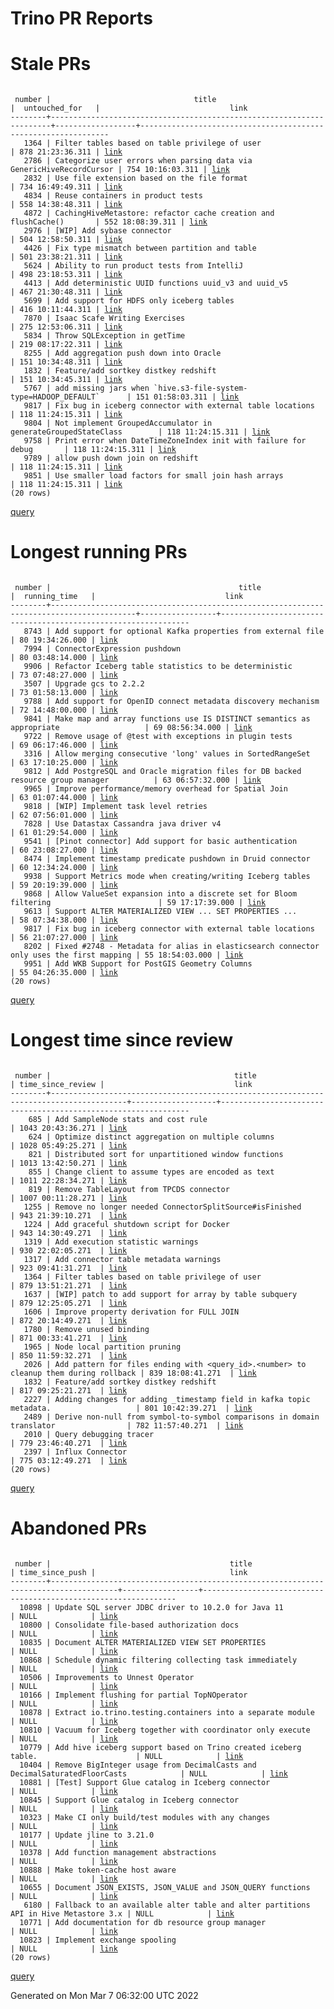 Trino PR Reports
=======

#  Stale PRs
<pre><code>
 number |                                title                                 |  untouched_for   |                             link                              
--------+----------------------------------------------------------------------+------------------+---------------------------------------------------------------
   1364 | Filter tables based on table privilege of user                       | 878 21:23:36.311 | <a href="https://github.com/trinodb/trino/pull/1364">link</a> 
   2786 | Categorize user errors when parsing data via GenericHiveRecordCursor | 754 10:16:03.311 | <a href="https://github.com/trinodb/trino/pull/2786">link</a> 
   2832 | Use file extension based on the file format                          | 734 16:49:49.311 | <a href="https://github.com/trinodb/trino/pull/2832">link</a> 
   4834 | Reuse containers in product tests                                    | 558 14:38:48.311 | <a href="https://github.com/trinodb/trino/pull/4834">link</a> 
   4872 | CachingHiveMetastore: refactor cache creation and flushCache()       | 552 18:08:39.311 | <a href="https://github.com/trinodb/trino/pull/4872">link</a> 
   2976 | [WIP] Add sybase connector                                           | 504 12:58:50.311 | <a href="https://github.com/trinodb/trino/pull/2976">link</a> 
   4426 | Fix type mismatch between partition and table                        | 501 23:38:21.311 | <a href="https://github.com/trinodb/trino/pull/4426">link</a> 
   5624 | Ability to run product tests from IntelliJ                           | 498 23:18:53.311 | <a href="https://github.com/trinodb/trino/pull/5624">link</a> 
   4413 | Add deterministic UUID functions uuid_v3 and uuid_v5                 | 467 21:30:48.311 | <a href="https://github.com/trinodb/trino/pull/4413">link</a> 
   5699 | Add support for HDFS only iceberg tables                             | 416 10:11:44.311 | <a href="https://github.com/trinodb/trino/pull/5699">link</a> 
   7870 | Isaac Scafe Writing Exercises                                        | 275 12:53:06.311 | <a href="https://github.com/trinodb/trino/pull/7870">link</a> 
   5834 | Throw SQLException in getTime                                        | 219 08:17:22.311 | <a href="https://github.com/trinodb/trino/pull/5834">link</a> 
   8255 | Add aggregation push down into Oracle                                | 151 10:34:48.311 | <a href="https://github.com/trinodb/trino/pull/8255">link</a> 
   1832 | Feature/add sortkey distkey redshift                                 | 151 10:34:45.311 | <a href="https://github.com/trinodb/trino/pull/1832">link</a> 
   5767 | add missing jars when `hive.s3-file-system-type=HADOOP_DEFAULT`      | 151 01:58:03.311 | <a href="https://github.com/trinodb/trino/pull/5767">link</a> 
   9817 | Fix bug in iceberg connector with external table locations           | 118 11:24:15.311 | <a href="https://github.com/trinodb/trino/pull/9817">link</a> 
   9804 | Not implement GroupedAccumulator in generateGroupedStateClass        | 118 11:24:15.311 | <a href="https://github.com/trinodb/trino/pull/9804">link</a> 
   9758 | Print error when DateTimeZoneIndex init with failure for debug       | 118 11:24:15.311 | <a href="https://github.com/trinodb/trino/pull/9758">link</a> 
   9789 | allow push down join on redshift                                     | 118 11:24:15.311 | <a href="https://github.com/trinodb/trino/pull/9789">link</a> 
   9851 | Use smaller load factors for small join hash arrays                  | 118 11:24:15.311 | <a href="https://github.com/trinodb/trino/pull/9851">link</a> 
(20 rows)
</code></pre>
[query](https://github.com/nineinchnick/trino-cicd/blob/b00ddf9d2470316af1dbcffcdf21b55f6e7d8965/sql/pr/stale-prs.sql)

#  Longest running PRs
<pre><code>
 number |                                          title                                          |  running_time   |                             link                              
--------+-----------------------------------------------------------------------------------------+-----------------+---------------------------------------------------------------
   8743 | Add support for optional Kafka properties from external file                            | 80 19:34:26.000 | <a href="https://github.com/trinodb/trino/pull/8743">link</a> 
   7994 | ConnectorExpression pushdown                                                            | 80 03:48:14.000 | <a href="https://github.com/trinodb/trino/pull/7994">link</a> 
   9906 | Refactor Iceberg table statistics to be deterministic                                   | 73 07:48:27.000 | <a href="https://github.com/trinodb/trino/pull/9906">link</a> 
   3507 | Upgrade gcs to 2.2.2                                                                    | 73 01:58:13.000 | <a href="https://github.com/trinodb/trino/pull/3507">link</a> 
   9788 | Add support for OpenID connect metadata discovery mechanism                             | 72 14:48:00.000 | <a href="https://github.com/trinodb/trino/pull/9788">link</a> 
   9841 | Make map and array functions use IS DISTINCT semantics as appropriate                   | 69 08:56:34.000 | <a href="https://github.com/trinodb/trino/pull/9841">link</a> 
   9722 | Remove usage of @test with exceptions in plugin tests                                   | 69 06:17:46.000 | <a href="https://github.com/trinodb/trino/pull/9722">link</a> 
   3316 | Allow merging consecutive 'long' values in SortedRangeSet                               | 63 17:10:25.000 | <a href="https://github.com/trinodb/trino/pull/3316">link</a> 
   9812 | Add PostgreSQL and Oracle migration files for DB backed resource group manager          | 63 06:57:32.000 | <a href="https://github.com/trinodb/trino/pull/9812">link</a> 
   9965 | Improve performance/memory overhead for Spatial Join                                    | 63 01:07:44.000 | <a href="https://github.com/trinodb/trino/pull/9965">link</a> 
   9818 | [WIP] Implement task level retries                                                      | 62 07:56:01.000 | <a href="https://github.com/trinodb/trino/pull/9818">link</a> 
   7828 | Use Datastax Cassandra java driver v4                                                   | 61 01:29:54.000 | <a href="https://github.com/trinodb/trino/pull/7828">link</a> 
   9541 | [Pinot connector] Add support for basic authentication                                  | 60 23:08:27.000 | <a href="https://github.com/trinodb/trino/pull/9541">link</a> 
   8474 | Implement timestamp predicate pushdown in Druid connector                               | 60 12:34:24.000 | <a href="https://github.com/trinodb/trino/pull/8474">link</a> 
   9938 | Support Metrics mode when creating/writing Iceberg tables                               | 59 20:19:39.000 | <a href="https://github.com/trinodb/trino/pull/9938">link</a> 
   9868 | Allow ValueSet expansion into a discrete set for Bloom filtering                        | 59 17:17:39.000 | <a href="https://github.com/trinodb/trino/pull/9868">link</a> 
   9613 | Support ALTER MATERIALIZED VIEW ... SET PROPERTIES ...                                  | 58 07:34:38.000 | <a href="https://github.com/trinodb/trino/pull/9613">link</a> 
   9817 | Fix bug in iceberg connector with external table locations                              | 56 21:07:27.000 | <a href="https://github.com/trinodb/trino/pull/9817">link</a> 
   8202 | Fixed #2748 - Metadata for alias in elasticsearch connector only uses the first mapping | 55 18:54:03.000 | <a href="https://github.com/trinodb/trino/pull/8202">link</a> 
   9951 | Add WKB Support for PostGIS Geometry Columns                                            | 55 04:26:35.000 | <a href="https://github.com/trinodb/trino/pull/9951">link</a> 
(20 rows)
</code></pre>
[query](https://github.com/nineinchnick/trino-cicd/blob/b00ddf9d2470316af1dbcffcdf21b55f6e7d8965/sql/pr/running-prs.sql)

#  Longest time since review
<pre><code>
 number |                                         title                                         | time_since_review |                             link                              
--------+---------------------------------------------------------------------------------------+-------------------+---------------------------------------------------------------
    685 | Add SampleNode stats and cost rule                                                    | 1043 20:43:36.271 | <a href="https://github.com/trinodb/trino/pull/685">link</a>  
    624 | Optimize distinct aggregation on multiple columns                                     | 1028 05:49:25.271 | <a href="https://github.com/trinodb/trino/pull/624">link</a>  
    821 | Distributed sort for unpartitioned window functions                                   | 1013 13:42:50.271 | <a href="https://github.com/trinodb/trino/pull/821">link</a>  
    855 | Change client to assume types are encoded as text                                     | 1011 22:28:34.271 | <a href="https://github.com/trinodb/trino/pull/855">link</a>  
    819 | Remove TableLayout from TPCDS connector                                               | 1007 00:11:28.271 | <a href="https://github.com/trinodb/trino/pull/819">link</a>  
   1255 | Remove no longer needed ConnectorSplitSource#isFinished                               | 943 21:39:10.271  | <a href="https://github.com/trinodb/trino/pull/1255">link</a> 
   1224 | Add graceful shutdown script for Docker                                               | 943 14:30:49.271  | <a href="https://github.com/trinodb/trino/pull/1224">link</a> 
   1319 | Add execution statistic warnings                                                      | 930 22:02:05.271  | <a href="https://github.com/trinodb/trino/pull/1319">link</a> 
   1317 | Add connector table metadata warnings                                                 | 923 09:41:31.271  | <a href="https://github.com/trinodb/trino/pull/1317">link</a> 
   1364 | Filter tables based on table privilege of user                                        | 879 13:51:21.271  | <a href="https://github.com/trinodb/trino/pull/1364">link</a> 
   1637 | [WIP] patch to add support for array by table subquery                                | 879 12:25:05.271  | <a href="https://github.com/trinodb/trino/pull/1637">link</a> 
   1606 | Improve property derivation for FULL JOIN                                             | 872 20:14:49.271  | <a href="https://github.com/trinodb/trino/pull/1606">link</a> 
   1780 | Remove unused binding                                                                 | 871 00:33:41.271  | <a href="https://github.com/trinodb/trino/pull/1780">link</a> 
   1965 | Node local partition pruning                                                          | 850 11:59:32.271  | <a href="https://github.com/trinodb/trino/pull/1965">link</a> 
   2026 | Add pattern for files ending with &lt;query_id&gt;.&lt;number&gt; to cleanup them during rollback | 839 18:08:41.271  | <a href="https://github.com/trinodb/trino/pull/2026">link</a> 
   1832 | Feature/add sortkey distkey redshift                                                  | 817 09:25:21.271  | <a href="https://github.com/trinodb/trino/pull/1832">link</a> 
   2227 | Adding changes for adding _timestamp field in kafka topic metadata.                   | 801 10:42:39.271  | <a href="https://github.com/trinodb/trino/pull/2227">link</a> 
   2489 | Derive non-null from symbol-to-symbol comparisons in domain translator                | 782 11:57:40.271  | <a href="https://github.com/trinodb/trino/pull/2489">link</a> 
   2010 | Query debugging tracer                                                                | 779 23:46:40.271  | <a href="https://github.com/trinodb/trino/pull/2010">link</a> 
   2397 | Influx Connector                                                                      | 775 03:12:49.271  | <a href="https://github.com/trinodb/trino/pull/2397">link</a> 
(20 rows)
</code></pre>
[query](https://github.com/nineinchnick/trino-cicd/blob/b00ddf9d2470316af1dbcffcdf21b55f6e7d8965/sql/pr/awaiting-review.sql)

#  Abandoned PRs
<pre><code>
 number |                                        title                                        | time_since_push |                              link                              
--------+-------------------------------------------------------------------------------------+-----------------+----------------------------------------------------------------
  10898 | Update SQL server JDBC driver to 10.2.0 for Java 11                                 | NULL            | <a href="https://github.com/trinodb/trino/pull/10898">link</a> 
  10800 | Consolidate file-based authorization docs                                           | NULL            | <a href="https://github.com/trinodb/trino/pull/10800">link</a> 
  10835 | Document ALTER MATERIALIZED VIEW SET PROPERTIES                                     | NULL            | <a href="https://github.com/trinodb/trino/pull/10835">link</a> 
  10868 | Schedule dynamic filtering collecting task immediately                              | NULL            | <a href="https://github.com/trinodb/trino/pull/10868">link</a> 
  10506 | Improvements to Unnest Operator                                                     | NULL            | <a href="https://github.com/trinodb/trino/pull/10506">link</a> 
  10166 | Implement flushing for partial TopNOperator                                         | NULL            | <a href="https://github.com/trinodb/trino/pull/10166">link</a> 
  10878 | Extract io.trino.testing.containers into a separate module                          | NULL            | <a href="https://github.com/trinodb/trino/pull/10878">link</a> 
  10810 | Vacuum for Iceberg together with coordinator only execute                           | NULL            | <a href="https://github.com/trinodb/trino/pull/10810">link</a> 
  10779 | Add hive iceberg support based on Trino created iceberg table.                      | NULL            | <a href="https://github.com/trinodb/trino/pull/10779">link</a> 
  10404 | Remove BigInteger usage from DecimalCasts and DecimalSaturatedFloorCasts            | NULL            | <a href="https://github.com/trinodb/trino/pull/10404">link</a> 
  10881 | [Test] Support Glue catalog in Iceberg connector                                    | NULL            | <a href="https://github.com/trinodb/trino/pull/10881">link</a> 
  10845 | Support Glue catalog in Iceberg connector                                           | NULL            | <a href="https://github.com/trinodb/trino/pull/10845">link</a> 
  10323 | Make CI only build/test modules with any changes                                    | NULL            | <a href="https://github.com/trinodb/trino/pull/10323">link</a> 
  10177 | Update jline to 3.21.0                                                              | NULL            | <a href="https://github.com/trinodb/trino/pull/10177">link</a> 
  10378 | Add function management abstractions                                                | NULL            | <a href="https://github.com/trinodb/trino/pull/10378">link</a> 
  10888 | Make token-cache host aware                                                         | NULL            | <a href="https://github.com/trinodb/trino/pull/10888">link</a> 
  10655 | Document JSON_EXISTS, JSON_VALUE and JSON_QUERY functions                           | NULL            | <a href="https://github.com/trinodb/trino/pull/10655">link</a> 
   6180 | Fallback to an available alter table and alter partitions API in Hive Metastore 3.x | NULL            | <a href="https://github.com/trinodb/trino/pull/6180">link</a>  
  10771 | Add documentation for db resource group manager                                     | NULL            | <a href="https://github.com/trinodb/trino/pull/10771">link</a> 
  10823 | Implement exchange spooling                                                         | NULL            | <a href="https://github.com/trinodb/trino/pull/10823">link</a> 
(20 rows)
</code></pre>
[query](https://github.com/nineinchnick/trino-cicd/blob/b00ddf9d2470316af1dbcffcdf21b55f6e7d8965/sql/pr/abandoned-prs.sql)

Generated on Mon Mar  7 06:32:00 UTC 2022
